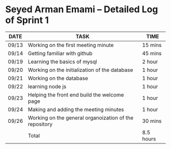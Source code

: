 # Seyed Arman Emami – Detailed Log of Sprint 1

| DATE   | TASK                                                 | TIME     |
|--------|------------------------------------------------------|----------|
| 09/13  | Working on the first meeting minute                  | 15 mins  |
| 09/14  | Getting familiar with github                         | 45 mins  |
| 09/19  | Learning the basics of mysql                         | 2 hour  |
| 09/20  | Working on the initialization of the database        | 1 hour   |
| 09/21  | Working on the database                              | 1 hour   |
| 09/22  | learning node js                                     | 1 hour   |
| 09/23  | Helping the front end build the welcome page         | 1 hour  |
| 09/24  | Making and adding the meeting minutes                | 1 hour  |
| 09/26  | Working on the general organoization of the repository   | 30 mins  |
|        | Total                                                 | 8.5 hours|
